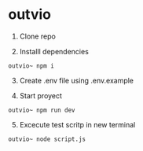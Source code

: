 # outvio

1. Clone repo

2. Installl dependencies
```
outvio~ npm i
```

3. Create .env file using .env.example

4. Start proyect
```
outvio~ npm run dev
```

5. Excecute test scritp in new terminal
```
outvio~ node script.js
```
